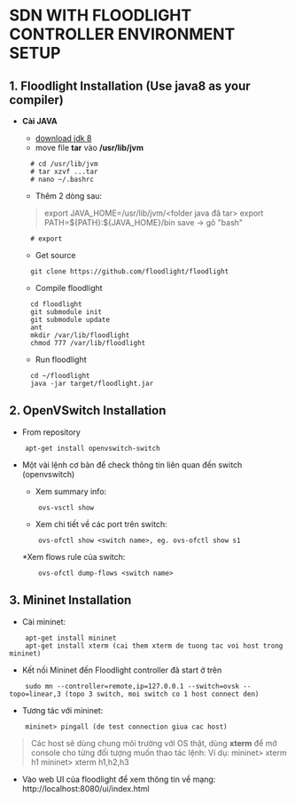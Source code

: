 # SDN WITH FLOODLIGHT CONTROLLER ENVIRONMENT SETUP 
## 1. Floodlight Installation (Use java8 as your compiler)
* **Cài JAVA**
   *	[download jdk 8](https://www.oracle.com/technetwork/java/javase/downloads/jdk8-downloads-2133151.html)
   *	move file **tar** vào **/usr/lib/jvm**
   ```
	 # cd /usr/lib/jvm
	 # tar xzvf ...tar
	 # nano ~/.bashrc
	 ```
	* Thêm 2 dòng sau:
    >export JAVA_HOME=/usr/lib/jvm/\<folder java đã tar>
      export PATH=\${PATH}:${JAVA_HOME}/bin
      save -> gõ "bash"
     ```
	   # export
	```
   
	* Get source
	````
	  git clone https://github.com/floodlight/floodlight
	 ````
	* Compile floodlight
	````
	  cd floodlight
      git submodule init
      git submodule update
      ant
      mkdir /var/lib/floodlight
      chmod 777 /var/lib/floodlight
     ````

	* Run floodlight
	````
	  cd ~/floodlight
	  java -jar target/floodlight.jar
	 ````
## 2. OpenVSwitch Installation
* From repository
````
	apt-get install openvswitch-switch
````
* Một vài lệnh cơ bản để check thông tin liên quan đến switch (openvswitch)
	*  Xem summary info: 
	````
		ovs-vsctl show
	````
	* Xem chi tiết về các port trên switch: 
	````
		ovs-ofctl show <switch name>, eg. ovs-ofctl show s1
	````
		
	*Xem flows rule của switch: 
	````
		ovs-ofctl dump-flows <switch name>
	````
## 3. Mininet Installation 
* Cài mininet:
````
	apt-get install mininet
	apt-get install xterm (cai them xterm de tuong tac voi host trong mininet)
````
* Kết nối Mininet đến Floodlight controller đã start ở trên
````
	sudo mn --controller=remote,ip=127.0.0.1 --switch=ovsk --topo=linear,3 (topo 3 switch, moi switch co 1 host connect den)
````
* Tương tác với mininet:
````
	mininet> pingall (de test connection giua cac host)
````
>Các host sẽ dùng chung môi trường với OS thật, dùng **xterm** để mở console cho từng đối tượng muốn thao tác lệnh:
>Ví dụ: 
mininet> xterm h1
mininet> xterm h1,h2,h3

* Vào web UI của floodlight để xem thông tin về mạng: http://localhost:8080/ui/index.html
